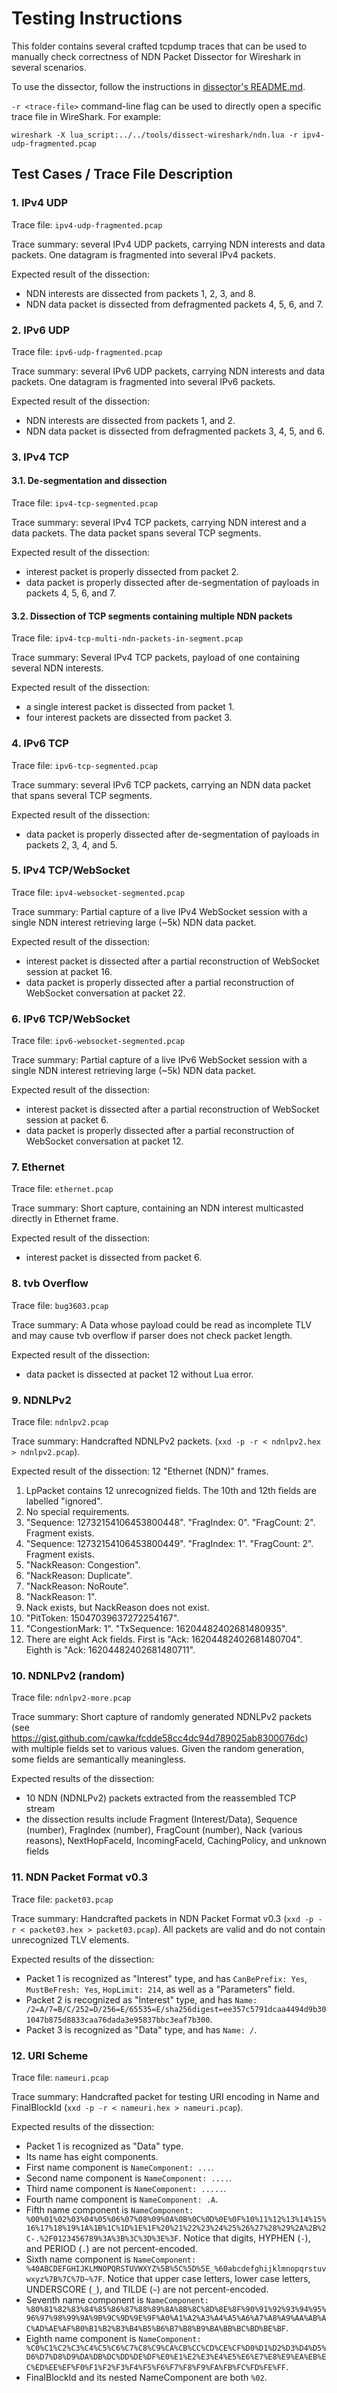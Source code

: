 Testing Instructions
====================

This folder contains several crafted tcpdump traces that can be used to manually check
correctness of NDN Packet Dissector for Wireshark in several scenarios.

To use the dissector, follow the instructions in
[dissector's README.md](../../tools/dissect-wireshark/README.md).

`-r <trace-file>` command-line flag can be used to directly open a specific trace file in
WireShark.  For example:

    wireshark -X lua_script:../../tools/dissect-wireshark/ndn.lua -r ipv4-udp-fragmented.pcap

## Test Cases / Trace File Description

### 1. IPv4 UDP

Trace file: `ipv4-udp-fragmented.pcap`

Trace summary: several IPv4 UDP packets, carrying NDN interests and data packets. One
datagram is fragmented into several IPv4 packets.

Expected result of the dissection:

- NDN interests are dissected from packets 1, 2, 3, and 8.
- NDN data packet is dissected from defragmented packets 4, 5, 6, and 7.

### 2. IPv6 UDP

Trace file: `ipv6-udp-fragmented.pcap`

Trace summary: several IPv6 UDP packets, carrying NDN interests and data packets. One
datagram is fragmented into several IPv6 packets.

Expected result of the dissection:

- NDN interests are dissected from packets 1, and 2.
- NDN data packet is dissected from defragmented packets 3, 4, 5, and 6.

### 3. IPv4 TCP

#### 3.1. De-segmentation and dissection

  Trace file: `ipv4-tcp-segmented.pcap`

  Trace summary: several IPv4 TCP packets, carrying NDN interest and a data packets. The data
  packet spans several TCP segments.

  Expected result of the dissection:
  - interest packet is properly dissected from packet 2.
  - data packet is properly dissected after de-segmentation of payloads in packets 4, 5, 6, and 7.

#### 3.2. Dissection of TCP segments containing multiple NDN packets

  Trace file: `ipv4-tcp-multi-ndn-packets-in-segment.pcap`

  Trace summary: Several IPv4 TCP packets, payload of one containing several NDN interests.

  Expected result of the dissection:
  - a single interest packet is dissected from packet 1.
  - four interest packets are dissected from packet 3.

### 4. IPv6 TCP

Trace file: `ipv6-tcp-segmented.pcap`

Trace summary: several IPv6 TCP packets, carrying an NDN data packet that spans several
TCP segments.

Expected result of the dissection:
- data packet is properly dissected after de-segmentation of payloads in packets 2, 3, 4, and 5.

### 5. IPv4 TCP/WebSocket

Trace file: `ipv4-websocket-segmented.pcap`

Trace summary: Partial capture of a live IPv4 WebSocket session with a single NDN interest
retrieving large (~5k) NDN data packet.

Expected result of the dissection:
- interest packet is dissected after a partial reconstruction of WebSocket session at
  packet 16.
- data packet is properly dissected after a partial reconstruction of WebSocket
  conversation at packet 22.

### 6. IPv6 TCP/WebSocket

Trace file: `ipv6-websocket-segmented.pcap`

Trace summary: Partial capture of a live IPv6 WebSocket session with a single NDN interest
retrieving large (~5k) NDN data packet.

Expected result of the dissection:
- interest packet is dissected after a partial reconstruction of WebSocket session at
  packet 6.
- data packet is properly dissected after a partial reconstruction of WebSocket
  conversation at packet 12.

### 7. Ethernet

Trace file: `ethernet.pcap`

Trace summary: Short capture, containing an NDN interest multicasted directly in Ethernet frame.

Expected result of the dissection:
- interest packet is dissected from packet 6.

### 8. tvb Overflow

Trace file: `bug3603.pcap`

Trace summary: A Data whose payload could be read as incomplete TLV and may cause tvb overflow
if parser does not check packet length.

Expected result of the dissection:
- data packet is dissected at packet 12 without Lua error.

### 9. NDNLPv2

Trace file: `ndnlpv2.pcap`

Trace summary: Handcrafted NDNLPv2 packets.
(`xxd -p -r < ndnlpv2.hex > ndnlpv2.pcap`).

Expected result of the dissection: 12 "Ethernet (NDN)" frames.
1.  LpPacket contains 12 unrecognized fields. The 10th and 12th fields are labelled "ignored".
2.  No special requirements.
3.  "Sequence: 12732154106453800448". "FragIndex: 0". "FragCount: 2". Fragment exists.
4.  "Sequence: 12732154106453800449". "FragIndex: 1". "FragCount: 2". Fragment exists.
5.  "NackReason: Congestion".
6.  "NackReason: Duplicate".
7.  "NackReason: NoRoute".
8.  "NackReason: 1".
9.  Nack exists, but NackReason does not exist.
10. "PitToken: 15047039637272254167".
11. "CongestionMark: 1". "TxSequence: 16204482402681480935".
12. There are eight Ack fields. First is "Ack: 16204482402681480704". Eighth is "Ack: 16204482402681480711".

### 10. NDNLPv2 (random)

Trace file: `ndnlpv2-more.pcap`

Trace summary: Short capture of randomly generated NDNLPv2 packets (see
https://gist.github.com/cawka/fcdde58cc4dc94d789025ab8300076dc) with multiple fields set to various
values. Given the random generation, some fields are semantically meaningless.

Expected results of the dissection:
- 10 NDN (NDNLPv2) packets extracted from the reassembled TCP stream
- the dissection results include Fragment (Interest/Data), Sequence (number), FragIndex (number),
  FragCount (number), Nack (various reasons), NextHopFaceId, IncomingFaceId, CachingPolicy, and
  unknown fields

### 11. NDN Packet Format v0.3

Trace file: `packet03.pcap`

Trace summary: Handcrafted packets in NDN Packet Format v0.3
(`xxd -p -r < packet03.hex > packet03.pcap`).
All packets are valid and do not contain unrecognized TLV elements.

Expected results of the dissection:
- Packet 1 is recognized as "Interest" type, and has `CanBePrefix: Yes`, `MustBeFresh: Yes`,
  `HopLimit: 214`, as well as a "Parameters" field.
- Packet 2 is recognized as "Interest" type, and has `Name: /2=A/7=B/C/252=D/256=E/65535=E/sha256digest=ee357c5791dcaa4494d9b301047b875d8833caa76dada3e95837bbc3eaf7b300`.
- Packet 3 is recognized as "Data" type, and has `Name: /`.

### 12. URI Scheme

Trace file: `nameuri.pcap`

Trace summary: Handcrafted packet for testing URI encoding in Name and FinalBlockId
(`xxd -p -r < nameuri.hex > nameuri.pcap`).

Expected results of the dissection:
- Packet 1 is recognized as "Data" type.
- Its name has eight components.
- First name component is `NameComponent: ...`.
- Second name component is `NameComponent: ....`.
- Third name component is `NameComponent: .....`.
- Fourth name component is `NameComponent: .A`.
- Fifth name component is `NameComponent: %00%01%02%03%04%05%06%07%08%09%0A%0B%0C%0D%0E%0F%10%11%12%13%14%15%16%17%18%19%1A%1B%1C%1D%1E%1F%20%21%22%23%24%25%26%27%28%29%2A%2B%2C-.%2F0123456789%3A%3B%3C%3D%3E%3F`.
  Notice that digits, HYPHEN (`-`), and PERIOD (`.`) are not percent-encoded.
- Sixth name component is `NameComponent: %40ABCDEFGHIJKLMNOPQRSTUVWXYZ%5B%5C%5D%5E_%60abcdefghijklmnopqrstuvwxyz%7B%7C%7D~%7F`.
  Notice that upper case letters, lower case letters, UNDERSCORE (`_`), and TILDE (`~`) are not percent-encoded.
- Seventh name component is `NameComponent: %80%81%82%83%84%85%86%87%88%89%8A%8B%8C%8D%8E%8F%90%91%92%93%94%95%96%97%98%99%9A%9B%9C%9D%9E%9F%A0%A1%A2%A3%A4%A5%A6%A7%A8%A9%AA%AB%AC%AD%AE%AF%B0%B1%B2%B3%B4%B5%B6%B7%B8%B9%BA%BB%BC%BD%BE%BF`.
- Eighth name component is `NameComponent: %C0%C1%C2%C3%C4%C5%C6%C7%C8%C9%CA%CB%CC%CD%CE%CF%D0%D1%D2%D3%D4%D5%D6%D7%D8%D9%DA%DB%DC%DD%DE%DF%E0%E1%E2%E3%E4%E5%E6%E7%E8%E9%EA%EB%EC%ED%EE%EF%F0%F1%F2%F3%F4%F5%F6%F7%F8%F9%FA%FB%FC%FD%FE%FF`.
- FinalBlockId and its nested NameComponent are both `%02`.
